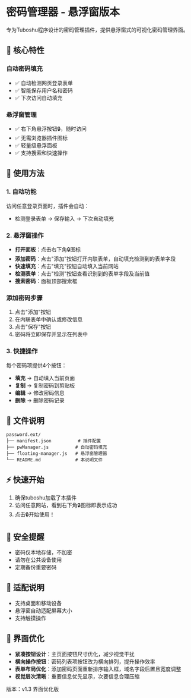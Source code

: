 # 密码管理器 - 悬浮窗版本

专为Tuboshu程序设计的密码管理插件，提供悬浮窗式的可视化密码管理界面。

## 🎯 核心特性

### 自动密码填充
- ✅ 自动检测网页登录表单
- ✅ 智能保存用户名和密码
- ✅ 下次访问自动填充

### 悬浮窗管理
- ✅ 右下角悬浮按钮🔒，随时访问
- ✅ 无需浏览器插件图标
- ✅ 轻量级悬浮面板
- ✅ 支持搜索和快速操作

## 🚀 使用方法

### 1. 自动功能
访问任意登录页面时，插件会自动：
- 检测登录表单 → 保存输入 → 下次自动填充

### 2. 悬浮窗操作
- **打开面板**：点击右下角🔒图标
- **添加密码**：点击"添加"按钮打开内联表单，自动填充检测到的表单字段
- **快速填充**：点击"填充"按钮自动填入当前网站
- **检测表单**：点击"检测"按钮查看识别到的表单字段及当前值
- **搜索密码**：面板顶部搜索框

### 添加密码步骤
1. 点击"添加"按钮
2. 在内联表单中确认或修改信息
3. 点击"保存"按钮
4. 密码将立即保存并显示在列表中

### 3. 快捷操作
每个密码项提供4个按钮：
- **填充** → 自动填入当前页面
- **复制** → 复制密码到剪贴板
- **编辑** → 修改密码信息
- **删除** → 删除密码记录

## 📁 文件说明

```
password.ext/
├── manifest.json          # 插件配置
├── pwManager.js          # 自动密码填充
├── floating-manager.js   # 悬浮窗管理器
└── README.md             # 本说明文件
```

## ⚡ 快速开始

1. 确保tuboshu加载了本插件
2. 访问任意网站，看到右下角🔒图标即表示成功
3. 点击🔒开始使用！

## 🔐 安全提醒
- 密码仅本地存储，不加密
- 请勿在公共设备使用
- 定期备份重要密码

## 📱 适配说明
- 支持桌面和移动设备
- 悬浮窗自动适配屏幕大小
- 支持触摸操作

## 🎨 界面优化
- **紧凑按钮设计**：主页面按钮尺寸优化，减少视觉干扰
- **横向操作按钮**：密码列表项按钮改为横向排列，提升操作效率
- **表单布局优化**：添加密码页面重新排序输入框，域名字段后置且宽度调整
- **视觉层次清晰**：重要信息优先显示，次要信息合理压缩

版本：v1.3 界面优化版